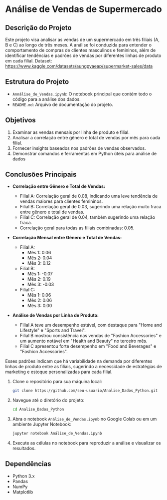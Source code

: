 # Análise de Vendas de Supermercado

## Descrição do Projeto

Este projeto visa analisar as vendas de um supermercado em três filiais (A, B e C) ao longo de três meses. A análise foi conduzida para entender o comportamento de compras de clientes masculinos e femininos, além de identificar tendências e padrões de vendas por diferentes linhas de produto em cada filial.
Dataset: https://www.kaggle.com/datasets/aungpyaeap/supermarket-sales/data

## Estrutura do Projeto

- `Annálise_de_Vendas.ipynb`: O notebook principal que contém todo o código para a análise dos dados.
- `README.md`: Arquivo de documentação do projeto.

## Objetivos

1. Examinar as vendas mensais por linha de produto e filial.
2. Analisar a correlação entre gênero e total de vendas por mês para cada filial.
3. Fornecer insights baseados nos padrões de vendas observados.
4. Demonstrar comandos e ferramentas em Python úteis para análise de dados

## Conclusões Principais

- **Correlação entre Gênero e Total de Vendas:**
  - Filial A: Correlação geral de 0.08, indicando uma leve tendência de vendas maiores para clientes femininos.
  - Filial B: Correlação geral de 0.03, sugerindo uma relação muito fraca entre gênero e total de vendas.
  - Filial C: Correlação geral de 0.04, também sugerindo uma relação fraca.
  - Correlação geral para todas as filiais combinadas: 0.05.

- **Correlação Mensal entre Gênero e Total de Vendas:**
  - Filial A:
    - Mês 1: 0.06
    - Mês 2: 0.04
    - Mês 3: 0.12
  - Filial B:
    - Mês 1: -0.07
    - Mês 2: 0.19
    - Mês 3: -0.03
  - Filial C:
    - Mês 1: 0.06
    - Mês 2: 0.06
    - Mês 3: 0.00

- **Análise de Vendas por Linha de Produto:**
  - Filial A teve um desempenho estável, com destaque para "Home and Lifestyle" e "Sports and Travel".
  - Filial B mostrou consistência nas vendas de "Fashion Accessories" e um aumento notável em "Health and Beauty" no terceiro mês.
  - Filial C apresentou forte desempenho em "Food and Beverages" e "Fashion Accessories".

Esses padrões indicam que há variabilidade na demanda por diferentes linhas de produto entre as filiais, sugerindo a necessidade de estratégias de marketing e estoque personalizadas para cada filial.

1. Clone o repositório para sua máquina local:
    ```sh
    git clone https://github.com/seu-usuario/Analise_Dados_Python.git
    ```
2. Navegue até o diretório do projeto:
    ```sh
    cd Analise_Dados_Python
    ```
3. Abra o notebook `Análise_de_Vendas.ipynb` no Google Colab ou em um ambiente Jupyter Notebook:
    ```sh
    jupyter notebook Análise_de_Vendas.ipynb
    ```
4. Execute as células no notebook para reproduzir a análise e visualizar os resultados.

## Dependências

- Python 3.x
- Pandas
- NumPy
- Matplotlib

